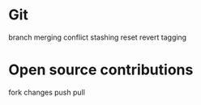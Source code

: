 # Git 
branch
merging
conflict
stashing
reset
revert 
tagging

# Open source contributions
fork 
changes
push
pull